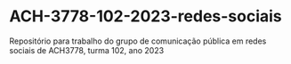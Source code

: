 # ACH-3778-102-2023-redes-sociais
Repositório para trabalho do grupo de comunicação pública em redes sociais de ACH3778, turma 102, ano 2023
